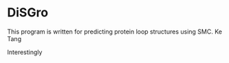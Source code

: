 # DiSGro

This program is written for predicting protein loop structures using SMC. Ke Tang

Interestingly
